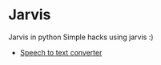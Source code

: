 # Jarvis
Jarvis in python
Simple hacks using jarvis  :)

* [Speech to text converter](https://github.com/shark-S/Jarvis/tree/master/speech_to_text-converter)
